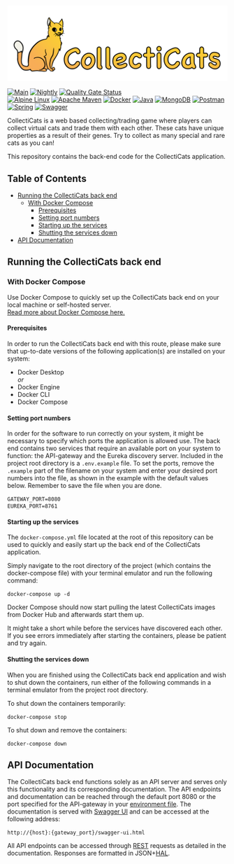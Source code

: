 ![Logo CollectiCats](https://raw.githubusercontent.com/jeffrey-fontys/s3-portfolio/main/images/CollectiCats_logo_trans.png)

[![Main](https://github.com/jeffrey-fontys/collecticats/actions/workflows/maven.yml/badge.svg)](https://github.com/jeffrey-fontys/collecticats/actions/workflows/maven.yml)
[![Nightly](https://github.com/jeffrey-fontys/collecticats/actions/workflows/nightly.yml/badge.svg)](https://github.com/jeffrey-fontys/collecticats/actions/workflows/nightly.yml)
[![Quality Gate Status](https://sonarcloud.io/api/project_badges/measure?project=collecticats_api-gateway&metric=alert_status)](https://sonarcloud.io/summary/new_code?id=collecticats_api-gateway)  
[![Alpine Linux](https://img.shields.io/badge/Alpine_Linux-%230D597F.svg?style=for-the-badge&logo=alpine-linux&logoColor=white)](https://www.alpinelinux.org/)
[![Apache Maven](https://img.shields.io/badge/Apache%20Maven-C71A36?style=for-the-badge&logo=Apache%20Maven&logoColor=white)](https://maven.apache.org/)
[![Docker](https://img.shields.io/badge/docker-%230db7ed.svg?style=for-the-badge&logo=docker&logoColor=white)](https://www.docker.com/)
[![Java](https://img.shields.io/badge/java-%23ED8B00.svg?style=for-the-badge&logo=java&logoColor=white)](https://java.com/)
[![MongoDB](https://img.shields.io/badge/MongoDB-%234ea94b.svg?style=for-the-badge&logo=mongodb&logoColor=white)](https://www.mongodb.com/)
[![Postman](https://img.shields.io/badge/Postman-FF6C37?style=for-the-badge&logo=postman&logoColor=white)](https://www.postman.com/)
[![Spring](https://img.shields.io/badge/spring-%236DB33F.svg?style=for-the-badge&logo=spring&logoColor=white)](https://spring.io/)
[![Swagger](https://img.shields.io/badge/-Swagger-%23Clojure?style=for-the-badge&logo=swagger&logoColor=white)](https://swagger.io/)

CollectiCats is a web based collecting/trading game where players can collect virtual cats and trade them with each other. These cats have unique properties as a result of their genes. Try to collect as many special and rare cats as you can!

This repository contains the back-end code for the CollectiCats application. 

<!-- omit in toc -->
## Table of Contents
- [Running the CollectiCats back end](#running-the-collecticats-back-end)
  - [With Docker Compose](#with-docker-compose)
    - [Prerequisites](#prerequisites)
    - [Setting port numbers](#setting-port-numbers)
    - [Starting up the services](#starting-up-the-services)
    - [Shutting the services down](#shutting-the-services-down)
- [API Documentation](#api-documentation)

## Running the CollectiCats back end

### With Docker Compose

Use Docker Compose to quickly set up the CollectiCats back end on your local machine or self-hosted server.  
[Read more about Docker Compose here.](https://docs.docker.com/compose/)

#### Prerequisites

In order to run the CollectiCats back end with this route, please make sure that up-to-date versions of the following application(s) are installed on your system:

- Docker Desktop  
*or*
- Docker Engine
- Docker CLI
- Docker Compose

#### Setting port numbers

In order for the software to run correctly on your system, it might be necessary to specify which ports the application is allowed use. The back end contains two services that require an available port on your system to function: the API-gateway and the Eureka discovery server. Included in the project root directory is a `.env.example` file. To set the ports, remove the `.example` part of the filename on your system and enter your desired port numbers into the file, as shown in the example with the default values below. Remember to save the file when you are done.

```
GATEWAY_PORT=8080
EUREKA_PORT=8761
```

#### Starting up the services

The `docker-compose.yml` file located at the root of this repository can be used to quickly and easily start up the back end of the CollectiCats application.

Simply navigate to the root directory of the project (which contains the docker-compose file) with your terminal emulator and run the following command:

```
docker-compose up -d
```

Docker Compose should now start pulling the latest CollectiCats images from Docker Hub and afterwards start them up.

It might take a short while before the services have discovered each other. If you see errors immediately after starting the containers, please be patient and try again.

#### Shutting the services down

When you are finished using the CollectiCats back end application and wish to shut down the containers, run either of the following commands in a terminal emulator from the project root directory.

To shut down the containers temporarily:

```
docker-compose stop
```

To shut down and remove the containers:

```
docker-compose down
```

## API Documentation

The CollectiCats back end functions solely as an API server and serves only this functionality and its corresponding documentation. The API endpoints and documentation can be reached through the default port 8080 or the port specified for the API-gateway in your [environment file](#setting-port-numbers). The documentation is served with [Swagger UI](https://swagger.io/tools/swagger-ui/) and can be accessed at the following address:

```
http://{host}:{gateway_port}/swagger-ui.html
```

All API endpoints can be accessed through [REST](https://en.wikipedia.org/wiki/Representational_state_transfer) requests as detailed in the documentation. Responses are formatted in JSON+[HAL](https://en.wikipedia.org/wiki/Hypertext_Application_Language).
